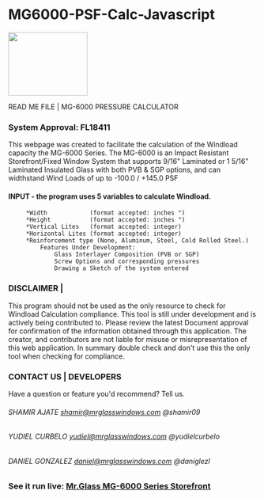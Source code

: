 # MG6000-PSF-Calc-Javascript
<div style="display: block; text-align="center";> <img src="http://shamirajate.com/mg6000/assets/MrGlassManufacturing.png" width="160" height="128"></div>

 READ ME FILE  |  MG-6000 PRESSURE CALCULATOR

### System Approval: FL18411

This webpage was created to facilitate the calculation of the Windload capacity the MG-6000 Series. 
The MG-6000 is an Impact Resistant Storefront/Fixed Window System that supports 9/16" Laminated or 
1 5/16" Laminated Insulated Glass with both PVB & SGP options, and can widthstand Wind Loads of up to
-100.0 / +145.0 PSF

#### INPUT - the program uses 5 variables to calculate Windload.
		 *Width            (format accepted: inches ")
		 *Height           (format accepted: inches ")
		 *Vertical Lites   (format accepted: integer)
		 *Horizontal Lites (format accepted: integer)
		 *Reinforcement type (None, Aluminum, Steel, Cold Rolled Steel.)
			 Features Under Development:
				 Glass Interlayer Composition (PVB or SGP)
				 Screw Options and corresponding pressures
				 Drawing a Sketch of the system entered

### DISCLAIMER    |

This program should not be used as the only resource to check for Windload Calculation compliance.
This tool is still under development and is actively being contributed to. Please review the latest
Document approval for confirmation of the information obtained through this application. The creator,
and contributors are not liable for misuse or misrepresentation of this web application. In summary 
double check and don't use this the only tool when checking for compliance. 

### CONTACT US    |     DEVELOPERS
Have a question or feature you'd recommend? Tell us.
###### SHAMIR AJATE     shamir@mrglasswindows.com @shamir09
###### YUDIEL CURBELO   yudiel@mrglasswindows.com @yudielcurbelo
###### DANIEL GONZALEZ  daniel@mrglasswindows.com @daniglezl

### See it run live:         [Mr.Glass MG-6000 Series Storefront](http://www.shamirajate.com/mg6000/index.html)
